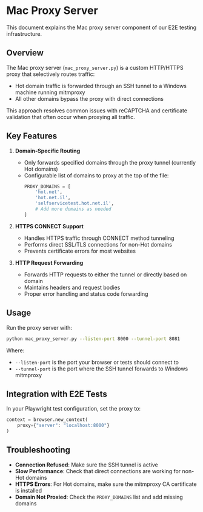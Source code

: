 # Mac Proxy Server

This document explains the Mac proxy server component of our E2E testing infrastructure.

## Overview

The Mac proxy server (`mac_proxy_server.py`) is a custom HTTP/HTTPS proxy that selectively routes traffic:
- Hot domain traffic is forwarded through an SSH tunnel to a Windows machine running mitmproxy
- All other domains bypass the proxy with direct connections

This approach resolves common issues with reCAPTCHA and certificate validation that often occur when proxying all traffic.

## Key Features

1. **Domain-Specific Routing**
   - Only forwards specified domains through the proxy tunnel (currently Hot domains)
   - Configurable list of domains to proxy at the top of the file:
     ```python
     PROXY_DOMAINS = [
         'hot.net',
         'hot.net.il',
         'selfservicetest.hot.net.il',
         # Add more domains as needed
     ]
     ```

2. **HTTPS CONNECT Support**
   - Handles HTTPS traffic through CONNECT method tunneling
   - Performs direct SSL/TLS connections for non-Hot domains
   - Prevents certificate errors for most websites

3. **HTTP Request Forwarding**
   - Forwards HTTP requests to either the tunnel or directly based on domain
   - Maintains headers and request bodies
   - Proper error handling and status code forwarding

## Usage

Run the proxy server with:

```bash
python mac_proxy_server.py --listen-port 8000 --tunnel-port 8081
```

Where:
- `--listen-port` is the port your browser or tests should connect to
- `--tunnel-port` is the port where the SSH tunnel forwards to Windows mitmproxy

## Integration with E2E Tests

In your Playwright test configuration, set the proxy to:

```python
context = browser.new_context(
    proxy={"server": "localhost:8000"}
)
```

## Troubleshooting

- **Connection Refused**: Make sure the SSH tunnel is active
- **Slow Performance**: Check that direct connections are working for non-Hot domains
- **HTTPS Errors**: For Hot domains, make sure the mitmproxy CA certificate is installed
- **Domain Not Proxied**: Check the `PROXY_DOMAINS` list and add missing domains
